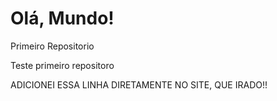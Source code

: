 # Olá, Mundo!
 Primeiro Repositorio 

Teste primeiro repositoro

ADICIONEI ESSA LINHA DIRETAMENTE NO SITE, QUE IRADO!!
